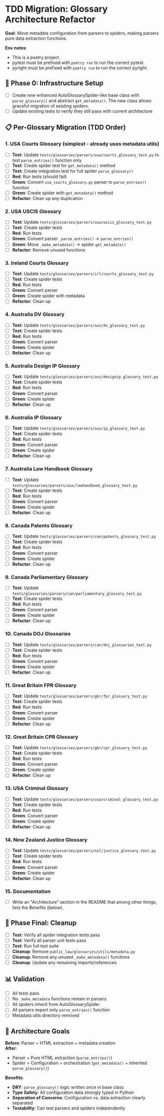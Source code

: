# TDD Migration: Glossary Architecture Refactor

**Goal**: Move metadata configuration from parsers to spiders, making parsers pure data extraction functions.

**Env notes**:
- This is a poetry project.
- pytest must be prefixed with `poetry run` to run the correct pytest.
- pyright must be prefixed with `poetry run` to run the correct pyright.

## 🔧 **Phase 0: Infrastructure Setup**
- [ ] Create _new_ enhanced AutoGlossarySpider-like base class with `parse_glossary()` and abstract `get_metadata()`. The new class allows graceful migration of existing spiders.
- [ ] Update existing tests to verify they still pass with current architecture

## 📋 **Per-Glossary Migration (TDD Order)**

### **1. USA Courts Glossary** (simplest - already uses metadata utils)
- [ ] **Test**: Update `tests/glossaries/parsers/usa/courts_glossary_test.py` to test `parse_entries()` function only
- [ ] **Test**: Create spider test for `get_metadata()` method  
- [ ] **Test**: Create integration test for full spider `parse_glossary()`
- [ ] **Red**: Run tests (should fail)
- [ ] **Green**: Convert `usa_courts_glossary.py` parser to `parse_entries()` function
- [ ] **Green**: Create spider with `get_metadata()` method
- [ ] **Refactor**: Clean up any duplication

### **2. USA USCIS Glossary**
- [ ] **Test**: Update `tests/glossaries/parsers/usa/uscis_glossary_test.py` 
- [ ] **Test**: Create spider tests
- [ ] **Red**: Run tests
- [ ] **Green**: Convert parser `_parse_entries()` → `parse_entries()`
- [ ] **Green**: Move `_make_metadata()` → spider `get_metadata()`
- [ ] **Refactor**: Remove unused functions

### **3. Ireland Courts Glossary**
- [ ] **Test**: Update `tests/glossaries/parsers/irl/courts_glossary_test.py`
- [ ] **Test**: Create spider tests  
- [ ] **Red**: Run tests
- [ ] **Green**: Convert parser
- [ ] **Green**: Create spider with metadata
- [ ] **Refactor**: Clean up

### **4. Australia DV Glossary**
- [ ] **Test**: Update `tests/glossaries/parsers/aus/dv_glossary_test.py`
- [ ] **Test**: Create spider tests
- [ ] **Red**: Run tests  
- [ ] **Green**: Convert parser
- [ ] **Green**: Create spider
- [ ] **Refactor**: Clean up

### **5. Australia Design IP Glossary**
- [ ] **Test**: Update `tests/glossaries/parsers/aus/designip_glossary_test.py`
- [ ] **Test**: Create spider tests
- [ ] **Red**: Run tests
- [ ] **Green**: Convert parser
- [ ] **Green**: Create spider
- [ ] **Refactor**: Clean up

### **6. Australia IP Glossary**
- [ ] **Test**: Update `tests/glossaries/parsers/aus/ip_glossary_test.py`
- [ ] **Test**: Create spider tests
- [ ] **Red**: Run tests
- [ ] **Green**: Convert parser
- [ ] **Green**: Create spider
- [ ] **Refactor**: Clean up

### **7. Australia Law Handbook Glossary**
- [ ] **Test**: Update `tests/glossaries/parsers/aus/lawhandbook_glossary_test.py`
- [ ] **Test**: Create spider tests
- [ ] **Red**: Run tests
- [ ] **Green**: Convert parser
- [ ] **Green**: Create spider
- [ ] **Refactor**: Clean up

### **8. Canada Patents Glossary**
- [ ] **Test**: Update `tests/glossaries/parsers/can/patents_glossary_test.py`
- [ ] **Test**: Create spider tests
- [ ] **Red**: Run tests
- [ ] **Green**: Convert parser
- [ ] **Green**: Create spider
- [ ] **Refactor**: Clean up

### **9. Canada Parliamentary Glossary**
- [ ] **Test**: Update `tests/glossaries/parsers/can/parliamentary_glossary_test.py`
- [ ] **Test**: Create spider tests
- [ ] **Red**: Run tests
- [ ] **Green**: Convert parser
- [ ] **Green**: Create spider
- [ ] **Refactor**: Clean up

### **10. Canada DOJ Glossaries**
- [ ] **Test**: Update `tests/glossaries/parsers/can/doj_glossaries_test.py`
- [ ] **Test**: Create spider tests
- [ ] **Red**: Run tests
- [ ] **Green**: Convert parser
- [ ] **Green**: Create spider
- [ ] **Refactor**: Clean up

### **11. Great Britain FPR Glossary**
- [ ] **Test**: Update `tests/glossaries/parsers/gbr/fpr_glossary_test.py`
- [ ] **Test**: Create spider tests
- [ ] **Red**: Run tests
- [ ] **Green**: Convert parser
- [ ] **Green**: Create spider
- [ ] **Refactor**: Clean up

### **12. Great Britain CPR Glossary**
- [ ] **Test**: Update `tests/glossaries/parsers/gbr/cpr_glossary_test.py`
- [ ] **Test**: Create spider tests
- [ ] **Red**: Run tests
- [ ] **Green**: Convert parser
- [ ] **Green**: Create spider
- [ ] **Refactor**: Clean up

### **13. USA Criminal Glossary**
- [ ] **Test**: Update `tests/glossaries/parsers/usa/criminal_glossary_test.py`
- [ ] **Test**: Create spider tests
- [ ] **Red**: Run tests
- [ ] **Green**: Convert parser
- [ ] **Green**: Create spider
- [ ] **Refactor**: Clean up

### **14. New Zealand Justice Glossary**
- [ ] **Test**: Update `tests/glossaries/parsers/nzl/justice_glossary_test.py`
- [ ] **Test**: Create spider tests
- [ ] **Red**: Run tests
- [ ] **Green**: Convert parser
- [ ] **Green**: Create spider
- [ ] **Refactor**: Clean up

### **15. Documentation**
- [ ] Write an "Architecture" section in the README that among other things, lists the Benefits (below).

## 🧹 **Phase Final: Cleanup**
- [ ] **Test**: Verify all spider integration tests pass
- [ ] **Test**: Verify all parser unit tests pass  
- [ ] **Test**: Run full test suite
- [ ] **Cleanup**: Remove `public_law/glossaries/utils/metadata.py`
- [ ] **Cleanup**: Remove any unused `_make_metadata()` functions
- [ ] **Cleanup**: Update any remaining imports/references

## 📊 **Validation**
- [ ] All tests pass
- [ ] No `_make_metadata` functions remain in parsers
- [ ] All spiders inherit from AutoGlossarySpider
- [ ] All parsers export only `parse_entries()` function
- [ ] Metadata utils directory removed

## 🎯 **Architecture Goals**

**Before**: Parser = HTML extraction + metadata creation  
**After**: 
- Parser = Pure HTML extraction (`parse_entries()`)
- Spider = Configuration + orchestration (`get_metadata()` + inherited `parse_glossary()`)

**Benefits**:
- **DRY**: `parse_glossary()` logic written once in base class
- **Type Safety**: All configuration data strongly typed in Python
- **Separation of Concerns**: Configuration vs. data extraction clearly separated
- **Testability**: Can test parsers and spiders independently 
